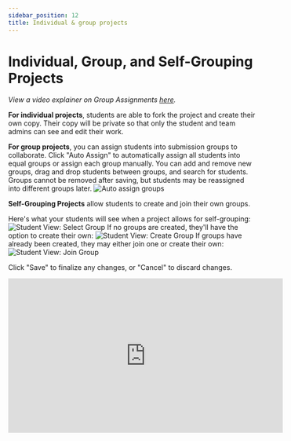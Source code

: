 ```yaml
---
sidebar_position: 12
title: Individual & group projects
---
```


# Individual, Group, and Self-Grouping Projects

_View a video explainer on Group Assignments [here](https://www.youtube.com/watch?v=RwbgtaDu6EY)._

**For individual projects**, students are able to fork the project and create their own copy. Their copy will be private so that only the student and team admins can see and edit their work.

**For group projects**, you can assign students into submission groups to collaborate. Click "Auto Assign" to automatically assign all students into equal groups or assign each group manually. You can add and remove new groups, drag and drop students between groups, and search for students. Groups cannot be removed after saving, but students may be reassigned into different groups later.
![Auto assign groups](https://docimg.replit.com/images/teamsForEducation/groups/auto_assign.png)

**Self-Grouping Projects** allow students to create and join their own groups.

Here's what your students will see when a project allows for self-grouping:
![Student View: Select Group](https://docimg.replit.com/images/teamsForEducation/groups/group_project_student_view.png)
If no groups are created, they'll have the option to create their own:
![Student View: Create Group](https://docimg.replit.com/images/teamsForEducation/groups/student_create_group.png)
If groups have already been created, they may either join one or create their own:
![Student View: Join Group](https://docimg.replit.com/images/teamsForEducation/groups/student_selectcreate_group.png)

Click "Save" to finalize any changes, or "Cancel" to discard changes.

<iframe width="560" height="315" src="https://www.youtube.com/embed/RwbgtaDu6EY" title="YouTube video player" frameborder="0" allow="accelerometer; autoplay; clipboard-write; encrypted-media; gyroscope; picture-in-picture" allowfullscreen></iframe>
